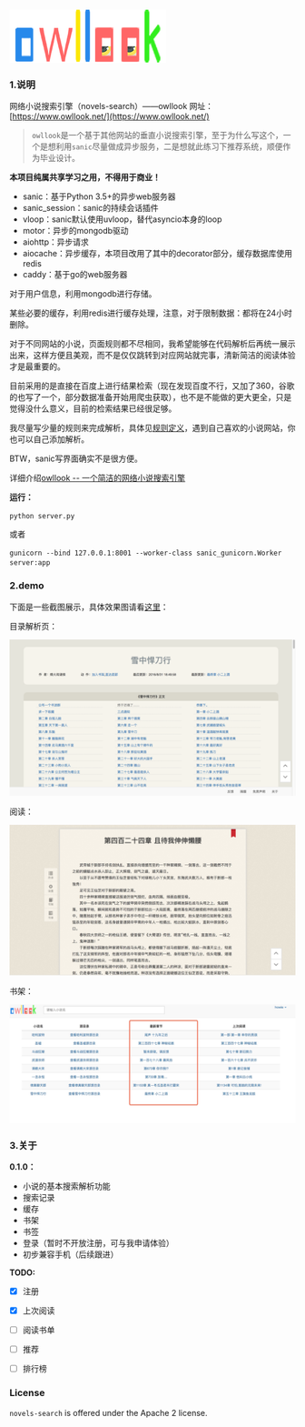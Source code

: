### 

![chapter](./novels_search/static/novels/img/logo_home.png)

### 1.说明

网络小说搜索引擎（novels-search）——owllook 网址：[https://www.owllook.net/](https://www.owllook.net/)

> `owllook`是一个基于其他网站的垂直小说搜索引擎，至于为什么写这个，一个是想利用`sanic`尽量做成异步服务，二是想就此练习下推荐系统，顺便作为毕业设计。

**本项目纯属共享学习之用，不得用于商业！**

- sanic：基于Python 3.5+的异步web服务器
- sanic_session：sanic的持续会话插件
- vloop：sanic默认使用uvloop，替代asyncio本身的loop
- motor：异步的mongodb驱动
- aiohttp：异步请求
- aiocache：异步缓存，本项目改用了其中的decorator部分，缓存数据库使用redis
- caddy：基于go的web服务器


对于用户信息，利用mongodb进行存储。

某些必要的缓存，利用redis进行缓存处理，注意，对于限制数据：都将在24小时删除。

对于不同网站的小说，页面规则都不尽相同，我希望能够在代码解析后再统一展示出来，这样方便且美观，而不是仅仅跳转到对应网站就完事，清新简洁的阅读体验才是最重要的。

目前采用的是直接在百度上进行结果检索（现在发现百度不行，又加了360，谷歌的也写了一个，部分数据准备开始用爬虫获取），也不是不能做的更大更全，只是觉得没什么意义，目前的检索结果已经很足够。

我尽量写少量的规则来完成解析，具体见[规则定义](https://github.com/howie6879/novels-search/blob/master/docs/%E8%A7%84%E5%88%99%E5%AE%9A%E4%B9%89.md)，遇到自己喜欢的小说网站，你也可以自己添加解析。

BTW，sanic写界面确实不是很方便。

详细介绍[owllook -- 一个简洁的网络小说搜索引擎](http://www.jianshu.com/p/257345cd9009)

**运行：**

`python server.py`

或者

`gunicorn --bind 127.0.0.1:8001 --worker-class sanic_gunicorn.Worker server:app`

### 2.demo

下面是一些截图展示，具体效果图请看[这里](http://oe7yjec8x.bkt.clouddn.com/howie/2017-03-08-owllook.gif)：

目录解析页：

![demo](./docs/chapter.png)



阅读：

![content](./docs/content.png)

书架：

![books](./docs/the_latest_chapter.jpeg)

### 3.关于

**0.1.0：**

- 小说的基本搜索解析功能
- 搜索记录
- 缓存
- 书架
- 书签
- 登录（暂时不开放注册，可与我申请体验）
- 初步兼容手机（后续跟进）

**TODO:**

- [x] 注册

- [x] 上次阅读


- [ ] 阅读书单


- [ ] 推荐


- [ ] 排行榜

### License

`novels-search` is offered under the Apache 2 license.